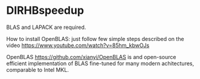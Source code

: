 # DIRHBspeedup
BLAS and LAPACK are required.

How to install OpenBLAS: just follow few simple steps described on the video https://www.youtube.com/watch?v=85hm_kbwOJs

OpenBLAS https://github.com/xianyi/OpenBLAS is and open-source efficient implementation of BLAS fine-tuned for many
modern achitectures, comparable to Intel MKL.
